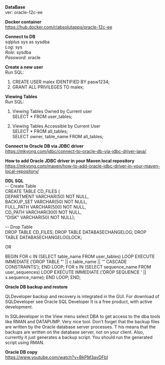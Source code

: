 **DataBase** <br>
ver: oracle-12c-ee

**Docker container**<br>
https://hub.docker.com/r/absolutapps/oracle-12c-ee

**Connect to DB**<br> 
sqlplus sys as sysdba <br> 
_Log_: sys <br> 
_Role_: sysdba <br> 
_Password_: oracle

**Create a new user**<br>
Run SQL:
1. CREATE USER malex IDENTIFIED BY pasw1234;
2. GRANT ALL PRIVILEGES TO malex;

**Viewing Tables**<br>
Run SQL:

1. Viewing Tables Owned by Current user <br>
SELECT * FROM user_tables;
 
2. Viewing Tables Accessible by Current User <br>
SELECT * FROM all_tables; <br>
SELECT owner, table_name FROM all_tables;

**Connect to Oracle DB via JDBC driver**<br>
https://mkyong.com/jdbc/connect-to-oracle-db-via-jdbc-driver-java/

**How to add Oracle JDBC driver in your Maven local repository**<br>
https://mkyong.com/maven/how-to-add-oracle-jdbc-driver-in-your-maven-local-repository/

**DDL SQL**<br>
-- Create Table<br>
CREATE TABLE CD_FILES ( <br>
DEPARTMENT VARCHAR(50) NOT NULL, <br>
BACKUP_SET VARCHAR(50) NOT NULL,  <br>
FULL_PATH VARCHAR(500) NOT NULL, <br>
CD_PATH VARCHAR(300) NOT NULL, <br>
"DISK" VARCHAR(50) NOT NULL); <br>

-- Drop Table<br>
DROP TABLE CD_FILES;
DROP TABLE DATABASECHANGELOG;
DROP TABLE DATABASECHANGELOGLOCK;

OR <br>

BEGIN
FOR c IN (SELECT table_name FROM user_tables) LOOP
EXECUTE IMMEDIATE ('DROP TABLE "' || c.table_name || '" CASCADE CONSTRAINTS');
END LOOP;
FOR s IN (SELECT sequence_name FROM user_sequences) LOOP
EXECUTE IMMEDIATE ('DROP SEQUENCE ' || s.sequence_name);
END LOOP;
END;

**Oracle DB backup and restore** <br>

QLDeveloper backup and recovery is integrated in the GUI. 
For download of SQLDeveloper see Oracle SQL Developer It is a free product, 
with active development.

In SQLdeveloper in the View menu select DBA to get access to the dba tools like RMAN and DATAPUMP. 
Very nice tool. Don't forget that the backup files are written by the Oracle database server processes. T
his means that the backups are written on the database server, 
not on your client. Also, currently it just generates a backup script. 
You should run the generated script using RMAN.

**Oracle DB copy** <br>
https://www.youtube.com/watch?v=BkPM3avDFbI
